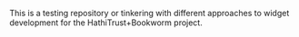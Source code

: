 This is a testing repository or tinkering with different approaches to widget development for the HathiTrust+Bookworm project.
